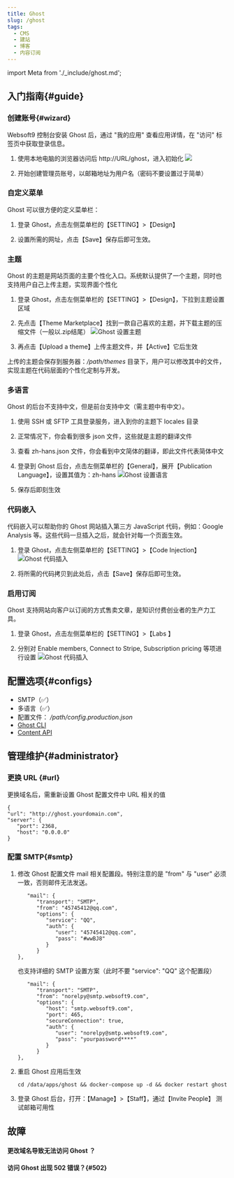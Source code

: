 ```yaml
---
title: Ghost
slug: /ghost
tags:
  - CMS
  - 建站
  - 博客
  - 内容订阅
---
```


import Meta from './_include/ghost.md';

<Meta name="meta" />

## 入门指南{#guide}

### 创建账号{#wizard}

Websoft9 控制台安装 Ghost 后，通过 "我的应用" 查看应用详情，在 "访问" 标签页中获取登录信息。  

1. 使用本地电脑的浏览器访问后 http://URL/ghost，进入初始化
   ![](./assets/ghost-register001-websoft9.png)

2. 开始创建管理员账号，以邮箱地址为用户名（密码不要设置过于简单）   

### 自定义菜单

Ghost 可以很方便的定义菜单栏：

1. 登录 Ghost，点击左侧菜单栏的【SETTING】>【Design】

2. 设置所需的网址，点击【Save】保存后即可生效。

### 主题

Ghost 的主题是网站页面的主要个性化入口。系统默认提供了一个主题，同时也支持用户自己上传主题，实现界面个性化

1. 登录 Ghost，点击左侧菜单栏的【SETTING】>【Design】，下拉到主题设置区域

2. 先点击【Theme Marketplace】找到一款自己喜欢的主题，并下载主题的压缩文件（一般以.zip结尾）
  ![Ghost 设置主题](./assets/ghost-setthemes-websoft9.png)

3. 再点击【Upload a theme】上传主题文件，并【Active】它后生效

上传的主题会保存到服务器：*/path/themes* 目录下，用户可以修改其中的文件，实现主题在代码层面的个性化定制与开发。

### 多语言

Ghost 的后台不支持中文，但是前台支持中文（需主题中有中文）。

1. 使用 SSH 或 SFTP 工具登录服务，进入到你的主题下 locales 目录

2. 正常情况下，你会看到很多 json 文件，这些就是主题的翻译文件

3. 查看 zh-hans.json 文件，你会看到中文简体的翻译，即此文件代表简体中文

4. 登录到 Ghost 后台，点击左侧菜单栏的【General】，展开【Publication Language】，设置其值为：zh-hans
  ![Ghost 设置语言](./assets/ghost-setzhhans-websoft9.png)

5. 保存后即刻生效

### 代码嵌入

代码嵌入可以帮助你的 Ghost 网站插入第三方 JavaScript 代码，例如：Google Analysis 等。这些代码一旦插入之后，就会针对每一个页面生效。

1. 登录 Ghost，点击左侧菜单栏的【SETTING】>【Code Injection】
  ![Ghost 代码插入](./assets/ghost-codeinjection-websoft9.png)

2. 将所需的代码拷贝到此处后，点击【Save】保存后即可生效。

### 启用订阅

Ghost 支持网站向客户以订阅的方式售卖文章，是知识付费创业者的生产力工具。

1. 登录 Ghost，点击左侧菜单栏的【SETTING】>【Labs 】

2. 分别对 Enable members, Connect to Stripe, Subscription pricing 等项进行设置
  ![Ghost 代码插入](./assets/ghost-setsubs-websoft9.png)


## 配置选项{#configs}

- SMTP（✅）
- 多语言（✅）
- 配置文件： */path/config.production.json*  
- [Ghost CLI](https://ghost.org/docs/ghost-cli/)
- [Content API](https://ghost.org/docs/content-api/)

## 管理维护{#administrator}


### 更换 URL {#url}

更换域名后，需重新设置 Ghost 配置文件中 URL 相关的值  

   ```
   {
   "url": "http://ghost.yourdomain.com",
   "server": {
      "port": 2368,
      "host": "0.0.0.0"
   }
   ```

### 配置 SMTP{#smtp}

1. 修改 Ghost 配置文件 mail 相关配置段。特别注意的是 "from" 与 "user" 必须一致，否则邮件无法发送。
   ```
      "mail": {
         "transport": "SMTP",
         "from": "45745412@qq.com",
         "options": {
            "service": "QQ",
            "auth": {
               "user": "45745412@qq.com",
               "pass": "#wwBJ8"
            }
         }
   },
   ```

   也支持详细的 SMTP 设置方案（此时不要 "service": "QQ" 这个配置段）

   ```
      "mail": {
         "transport": "SMTP",
         "from": "norelpy@smtp.websoft9.com",
         "options": {
            "host": "smtp.websoft9.com",
            "port": 465,
            "secureConnection": true,
            "auth": {
               "user": "norelpy@smtp.websoft9.com",
               "pass": "yourpassword****"
            }
         }
   },
   ```

2. 重启 Ghost 应用后生效
   ```
   cd /data/apps/ghost && docker-compose up -d && docker restart ghost
   ```

3. 登录 Ghost 后台，打开：【Manage】>【Staff】，通过【Invite People】 测试邮箱可用性

## 故障

#### 更改域名导致无法访问 Ghost ？

#### 访问 Ghost 出现 502 错误？{#502}